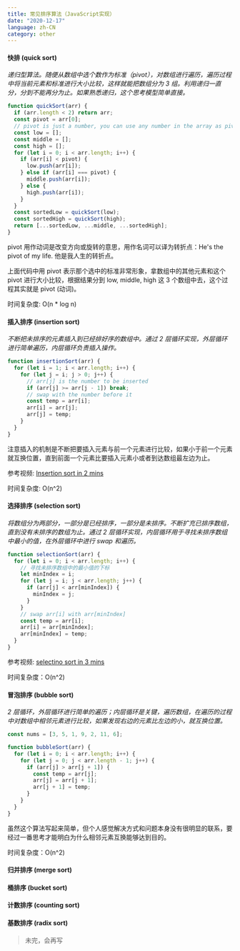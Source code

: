 ```yaml
---
title: 常见排序算法（JavaScript实现）
date: "2020-12-17"
language: zh-CN
category: other
---
```


#### 快排 (quick sort)

_递归型算法。随便从数组中选个数作为标准（pivot），对数组进行遍历，遍历过程中将当前元素和标准进行大小比较，这样就能把数组分为 3 组。利用递归一直分，分到不能再分为止。如果熟悉递归，这个思考模型简单直接。_

```javascript
function quickSort(arr) {
  if (arr.length < 2) return arr;
  const pivot = arr[0];
  // pivot is just a number, you can use any number in the array as pivot
  const low = [];
  const middle = [];
  const high = [];
  for (let i = 0; i < arr.length; i++) {
    if (arr[i] < pivot) {
      low.push(arr[i]);
    } else if (arr[i] === pivot) {
      middle.push(arr[i]);
    } else {
      high.push(arr[i]);
    }
  }
  const sortedLow = quickSort(low);
  const sortedHigh = quickSort(high);
  return [...sortedLow, ...middle, ...sortedHigh];
}
```

pivot 用作动词是改变方向或旋转的意思，用作名词可以译为转折点：He's the pivot of my life. 他是我人生的转折点。

上面代码中用 pivot 表示那个选中的标准非常形象，拿数组中的其他元素和这个 pivot 进行大小比较，根据结果分到 low, middle, high 这 3 个数组中去，这个过程其实就是 pivot (动词)。

时间复杂度: O(n \* log n)

#### 插入排序 (insertion sort)

_不断把未排序的元素插入到已经排好序的数组中。通过 2 层循环实现，外层循环进行简单遍历，内层循环负责插入操作。_

```javascript
function insertionSort(arr) {
  for (let i = 1; i < arr.length; i++) {
    for (let j = i; j > 0; j++) {
      // arr[j] is the number to be inserted
      if (arr[j] >= arr[j - 1]) break;
      // swap with the number before it
      const temp = arr[i];
      arr[i] = arr[j];
      arr[j] = temp;
    }
  }
}
```

注意插入的机制是不断把要插入元素与前一个元素进行比较，如果小于前一个元素就互换位置，直到前面一个元素比要插入元素小或者到达数组最左边为止。

参考视频: [Insertion sort in 2 mins](https://www.youtube.com/watch?v=JU767SDMDvA)

时间复杂度: O(n^2)

#### 选择排序 (selection sort)

_将数组分为两部分，一部分是已经排序，一部分是未排序。不断扩充已排序数组，直到没有未排序的数组为止。通过 2 层循环实现，内层循环用于寻找未排序数组中最小的值，在外层循环中进行 swap 和遍历。_

```javascript
function selectionSort(arr) {
  for (let i = 0; i < arr.length; i++) {
    // 寻找未排序数组中的最小值的下标
    let minIndex = i;
    for (let j = i; j < arr.length; j++) {
      if (arr[j] < arr[minIndex]) {
        minIndex = j;
      }
    }
    // swap arr[i] with arr[minIndex]
    const temp = arr[i];
    arr[i] = arr[minIndex];
    arr[minIndex] = temp;
  }
}
```

参考视频: [selectino sort in 3 mins](https://www.youtube.com/watch?v=g-PGLbMth_g)

时间复杂度：O(n^2)

#### 冒泡排序 (bubble sort)

_2 层循环，外层循环进行简单的遍历；内层循环是关键，遍历数组，在遍历的过程中对数组中相邻元素进行比较，如果发现右边的元素比左边的小，就互换位置。_

```javascript
const nums = [3, 5, 1, 9, 2, 11, 6];

function bubbleSort(arr) {
  for (let i = 0; i < arr.length; i++) {
    for (let j = 0; j < arr.length - 1; j++) {
      if (arr[j] > arr[j + 1]) {
        const temp = arr[j];
        arr[j] = arr[j + 1];
        arr[j + 1] = temp;
      }
    }
  }
}
```

虽然这个算法写起来简单，但个人感觉解决方式和问题本身没有很明显的联系，要经过一番思考才能明白为什么相邻元素互换能够达到目的。

时间复杂度：O(n^2)

#### 归并排序 (merge sort)

#### 桶排序 (bucket sort)

#### 计数排序 (counting sort)

#### 基数排序 (radix sort)

> 未完，会再写
